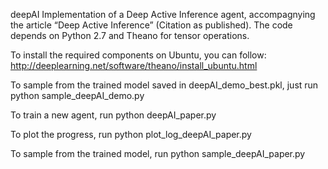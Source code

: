 deepAI
Implementation of a Deep Active Inference agent, accompagnying the article “Deep Active Inference” (Citation as published). The code depends on Python 2.7 and Theano for tensor operations.

To install the required components on Ubuntu, you can follow: http://deeplearning.net/software/theano/install_ubuntu.html

To sample from the trained model saved in deepAI_demo_best.pkl, just run
python sample_deepAI_demo.py

To train a new agent, run
python deepAI_paper.py

To plot the progress, run
python plot_log_deepAI_paper.py

To sample from the trained model, run
python sample_deepAI_paper.py
